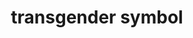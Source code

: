 ---
layout: symbols
title: transgender symbol
emoji: transgender_symbol
permalink: ⚧.html
image: assets/img/3moji/transgender_symbol.png
---